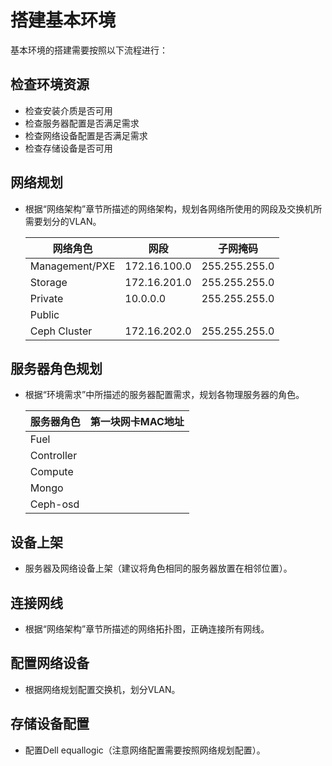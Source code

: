 # 搭建基本环境

基本环境的搭建需要按照以下流程进行：

## 检查环境资源

* 检查安装介质是否可用
* 检查服务器配置是否满足需求
* 检查网络设备配置是否满足需求
* 检查存储设备是否可用

## 网络规划

* 根据“网络架构”章节所描述的网络架构，规划各网络所使用的网段及交换机所需要划分的VLAN。

  |网络角色|网段|子网掩码|
  |----|----|----|
  |Management/PXE|172.16.100.0|255.255.255.0|
  |Storage|172.16.201.0|255.255.255.0|
  |Private|10.0.0.0|255.255.255.0|
  |Public|||
  |Ceph Cluster|172.16.202.0|255.255.255.0|

## 服务器角色规划

* 根据“环境需求”中所描述的服务器配置需求，规划各物理服务器的角色。

  |服务器角色|第一块网卡MAC地址|
  |----|----|
  |Fuel||
  |Controller||
  |Compute||
  |Mongo||
  |Ceph-osd||

## 设备上架

* 服务器及网络设备上架（建议将角色相同的服务器放置在相邻位置）。

## 连接网线

* 根据“网络架构”章节所描述的网络拓扑图，正确连接所有网线。

## 配置网络设备

* 根据网络规划配置交换机，划分VLAN。

## 存储设备配置

* 配置Dell equallogic（注意网络配置需要按照网络规划配置）。

